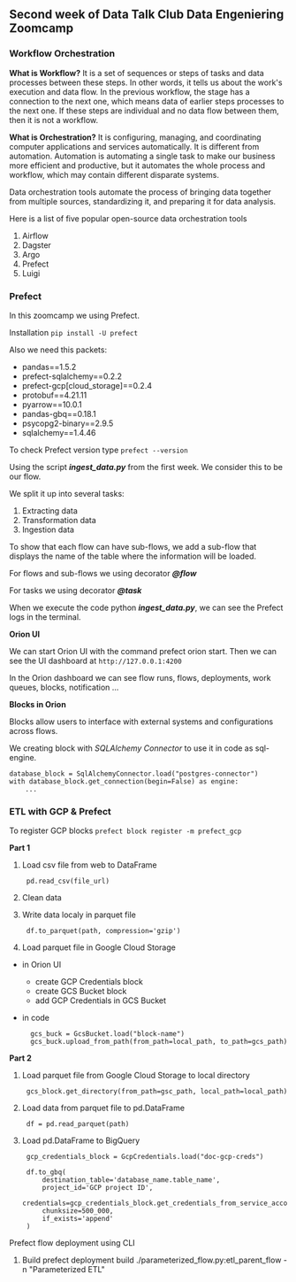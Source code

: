 
## Second week of Data Talk Club Data Engeniering Zoomcamp

### Workflow Orchestration
**What is Workflow?**
It is a set of sequences or steps of tasks and data processes between these steps. In other words, it tells us about the work's execution and data flow. In the previous workflow, the stage has a connection to the next one, which means data of earlier steps processes to the next one. If these steps are individual and no data flow between them, then it is not a workflow.

 **What is Orchestration?**
It is configuring, managing, and coordinating computer applications and services automatically. It is different from automation. Automation is automating a single task to make our business more efficient and productive, but it automates the whole process and workflow, which may contain different disparate systems.

 
Data orchestration tools automate the process of bringing data together from multiple sources, standardizing it, and preparing it for data analysis.


Here is a list of five popular open-source data orchestration tools

1. Airflow
2. Dagster
3. Argo
4. Prefect
5. Luigi

  
### Prefect
In this zoomcamp we using Prefect.

Installation
`pip install -U prefect
`

Also we need this packets:

 - pandas==1.5.2
 - prefect-sqlalchemy==0.2.2
 - prefect-gcp[cloud_storage]==0.2.4
 - protobuf==4.21.11
 - pyarrow==10.0.1
 - pandas-gbq==0.18.1
 - psycopg2-binary==2.9.5
 - sqlalchemy==1.4.46

To check Prefect version type
`prefect --version`

Using the script ***ingest_data.py*** from the first week. We consider this to be our flow.

We split it up into several tasks:
1. Extracting data
2. Transformation data
3. Ingestion data

To show that each flow can have sub-flows, we add a sub-flow that displays the name of the table where the information will be loaded.

For flows and sub-flows we using decorator ***@flow***

For tasks we using decorator ***@task***

When we execute the code python ***ingest_data.py***, we can see the Prefect logs in the terminal.

**Orion UI**

We can start Orion UI with the command prefect orion start. Then we can see the UI dashboard at `http://127.0.0.1:4200`

In the Orion dashboard we can see flow runs, flows, deployments, work queues, blocks, notification ...

**Blocks in Orion**

Blocks allow users to interface with external systems and configurations across flows.

 
We creating block with *SQLAlchemy Connector* to use it in code as sql-engine.

    database_block = SqlAlchemyConnector.load("postgres-connector")    
    with database_block.get_connection(begin=False) as engine:
		...




### ETL with GCP & Prefect

To register GCP blocks
  `prefect block register -m prefect_gcp`

**Part 1**

 
1. Load csv file from web to DataFrame

		pd.read_csv(file_url)

2. Clean data

3. Write data localy in parquet file

		df.to_parquet(path, compression='gzip')

4. Load parquet file in Google Cloud Storage

- in Orion UI

	- create GCP Credentials block
	- create GCS Bucket block
	- add GCP Credentials in GCS Bucket

  
- in code 

		gcs_buck = GcsBucket.load("block-name")
		gcs_buck.upload_from_path(from_path=local_path, to_path=gcs_path)	

**Part 2**

1. Load parquet file from Google Cloud Storage to local directory

		gcs_block.get_directory(from_path=gsc_path, local_path=local_path)

  
2. Load data from parquet file to pd.DataFrame

		df = pd.read_parquet(path)

  

3. Load pd.DataFrame to BigQuery

		gcp_credentials_block = GcpCredentials.load("doc-gcp-creds")

		df.to_gbq(
			destination_table='database_name.table_name',
			project_id='GCP project ID',
			credentials=gcp_credentials_block.get_credentials_from_service_account(),
			chunksize=500_000,
			if_exists='append'
		)


Prefect flow deployment using CLI

1. Build 
        prefect deployment build ./parameterized_flow.py:etl_parent_flow -n "Parameterized ETL"
